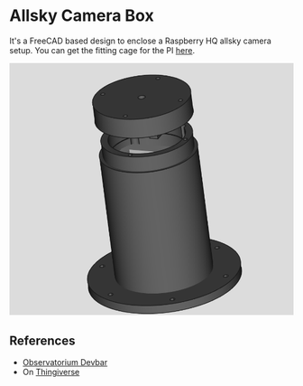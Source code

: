 # Allsky Camera Box

It's a FreeCAD based design to enclose a Raspberry HQ allsky camera setup. You can get the fitting cage for the PI [here](https://www.thingiverse.com/thing:6484017).

![alt text](image.png)

## References

* [Observatorium Devbar](https://allsky.devbar.de)
* On [Thingiverse](https://www.thingiverse.com/thing:6812192)